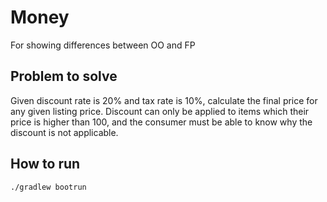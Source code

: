 # Money
For showing differences between OO and FP

## Problem to solve
Given discount rate is 20% and tax rate is 10%, calculate the final price for any given listing price.
Discount can only be applied to items which their price is higher than 100, and the consumer must be able to know why the discount is not applicable.

## How to run
```
./gradlew bootrun
```
